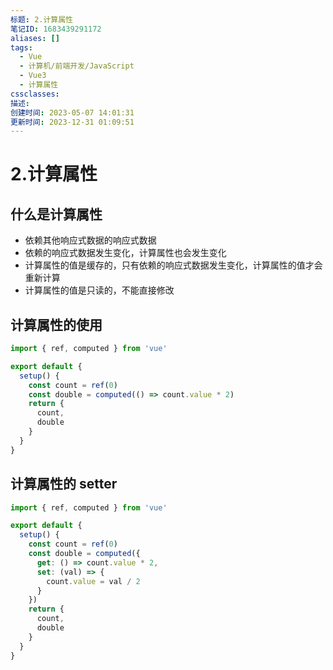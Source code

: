 ```yaml
---
标题: 2.计算属性
笔记ID: 1683439291172
aliases: []
tags:
  - Vue
  - 计算机/前端开发/JavaScript
  - Vue3
  - 计算属性
cssclasses: 
描述: 
创建时间: 2023-05-07 14:01:31
更新时间: 2023-12-31 01:09:51
---
```


# 2.计算属性

## 什么是计算属性

- 依赖其他响应式数据的响应式数据
- 依赖的响应式数据发生变化，计算属性也会发生变化
- 计算属性的值是缓存的，只有依赖的响应式数据发生变化，计算属性的值才会重新计算
- 计算属性的值是只读的，不能直接修改

## 计算属性的使用

```ts
import { ref, computed } from 'vue'

export default {
  setup() {
    const count = ref(0)
    const double = computed(() => count.value * 2)
    return {
      count,
      double
    }
  }
}
```

## 计算属性的 setter

```ts
import { ref, computed } from 'vue'

export default {
  setup() {
    const count = ref(0)
    const double = computed({
      get: () => count.value * 2,
      set: (val) => {
        count.value = val / 2
      }
    })
    return {
      count,
      double
    }
  }
}
```
